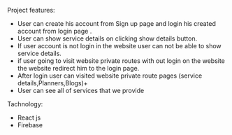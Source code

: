 
Project features:
- User can create his account from Sign up page  and login his created account  from login page .
- User can show service details on clicking show details button.
- If user account is not login in the website user can not be able to  show service details.
- if user going to visit website private routes with out login on the website the website redirect him to the login page.
- After login user can visited website private route pages (service details,Planners,Blogs)+
- User can see all of services that we provide

Tachnology:
- React js
- Firebase


